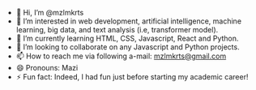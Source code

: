 - 👋 Hi, I’m @mzlmkrts
- 👀 I’m interested in web development, artificial intelligence, machine learning, big data, and text analysis (i.e, transformer model).
- 🌱 I’m currently learning HTML, CSS, Javascript, React and Python.
- 💞️ I’m looking to collaborate on any Javascript and Python projects.
- 📫 How to reach me via following a-mail: mzlmkrts@gmail.com
- 😄 Pronouns: Mazi
- ⚡ Fun fact: Indeed, I had fun just before starting my academic career!

<!---
mzlmkrts/mzlmkrts is a ✨ special ✨ repository because its `README.md` (this file) appears on your GitHub profile.
You can click the Preview link to take a look at your changes.
--->
